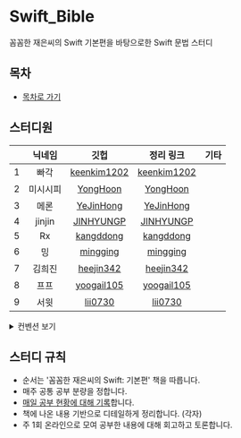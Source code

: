 # Swift_Bible
꼼꼼한 재은씨의 Swift 기본편을 바탕으로한 Swift 문법 스터디

## 목차
- [목차로 가기](Contents/README.md)

## 스터디원

||닉네임|깃헙|정리 링크|기타|
|:---:|:---:|:---:|:---:|---|  
|1|빠각|[keenkim1202](https://github.com/keenkim1202/)|[keenkim1202](https://github.com/keenkim1202/KEENs_TIL/tree/main/Swift)||
|2|미시시피|[YongHoon](https://github.com/akatcn)         |[YongHoon](https://yonghooon.notion.site/5f8565e3f0324f7b95ffc9cfef50abc5)||
|3|메론|[YeJinHong](https://github.com/florence96)    |[YeJinHong](https://great-jodhpur-c7a.notion.site/c46e3848e4fa4302b44d23ec3cf1f728?v=98299b87b52448a38cc31cf377d87924)|||
|4|jinjin|[JINHYUNGP](https://github.com/JINHYUNGP)     |[JINHYUNGP](https://www.notion.so/cb544ad529b14815921ef25e9d687fe3)||
|5|Rx|[kangddong](https://github.com/kanddong)      |[kangddong](https://www.notion.so/Workspace-60cdccac03ad4deb83a1067577e2cab3)||
|6|밍|[mingging](https://github.com/mingging)       |[mingging](https://mingging.notion.site/Swift-90657d13c64a4ea99d61ef8e12b68ca4)||
|7|김희진|[heejin342](https://github.com/heejin342)     |[heejin342](https://www.notion.so/39c53bce4633453da9db29f01d8a04ce)||
|8|프프|[yoogail105](https://github.com/yoogail105)   |[yoogail105](https://github.com/yoogail105/KkokkoSwift#-꼼꼼한-재은씨의-swift-기본편)||
|9|서윗|[lii0730](https://github.com/lii0730)         |[lii0730](https://github.com/lii0730/Swift_Basic)||

<details> 

  <summary> 컨벤션 보기 </summary>  


## PR 컨벤션
### 키워드
```
- DOCS : README 수정
- ADD : 새로운 내용 추가
- MOD : 이미 추가된 내용 수정
- DEL : 기존 내용 삭제
```

### 작성 방법 및 예시
- 키워드는 위의 제시된 것과 정확히 동일하게 작성합니다.
- 내용은 짧고 명시적으로 작성합니다.
- ':'의 앞 뒤로 공백을 하나 둡니다.

```
// 작성 방법 (내용은 짧고 명시적으로 작성)
[키워드] 파일명 : 내용

// 작성 예시
[DOCS] README.md : readme 수정
```

## ISSUE 컨벤션
### 키워드
```
- Swift : Swift 문법 관련 질의
- iOS : iOS 관련 질의
- CS : 기타 컴퓨터 사이언스 관련 질의
- UI : UI와 관련된 질의(AutoLayout, Custom UI, Storyboard ...)
- ST : Small Talk의 줄임말. 기타 자유롭게 하고 싶은 질문
```

### 작성 방법 및 예시
- 키워드는 위의 제시된 것과 정확히 동일하게 작성합니다.
- 내용은 짧고 명시적으로 작성합니다.
- '|' 과 ':'의 앞 뒤로 공백을 하나 둡니다.
```
// 작성 방법
[키워드] : 내용

// 작성 예시
[Swift] : Enum의 associate type 관련 질문
```

</details>


## 스터디 규칙
- 순서는 '꼼꼼한 재은씨의 Swift: 기본편' 책을 따릅니다.
- 매주 공통 공부 분량을 정합니다.
- [매일 공부 현황에 대해 기록](https://ossified-gas-bd2.notion.site/Swify_Bible-f8c4bcd1d6fc4c89a27d81354080a05c)합니다.
- 책에 나온 내용 기반으로 디테일하게 정리합니다. (각자)
- 주 1회 온라인으로 모여 공부한 내용에 대해 회고하고 토론합니다.

